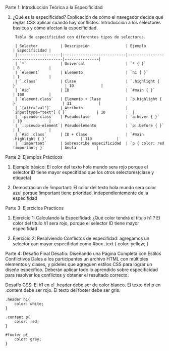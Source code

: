 Parte 1: Introducción Teórica a la Especificidad
1. ¿Qué es la especificidad?
    Explicación de cómo el navegador decide qué reglas CSS aplicar cuando hay conflictos.
    Introducción a los selectores básicos y cómo afectan la especificidad.

        Tabla de especificidad con diferentes tipos de selectores.

        | Selector          | Descripción                | Ejemplo                              | Especificidad |
        |-------------------|----------------------------|--------------------------------------|---------------|
        | `*`               | Universal                  | `* { }`                              | 0             |
        | `element`         | Elemento                   | `h1 { }`                             | 1             |
        | `.class`          | Clase                      | `.highlight { }`                     | 10            |
        | `#id`             | ID                         | `#main { }`                          | 100           |
        | `element.class`   | Elemento + Clase           | `p.highlight { }`                    | 11            |
        | `[attr="val"]`    | Atributo                   | `input[type="text"] { }`             | 10            |
        | `:pseudo-class`   | Pseudoclase                | `a:hover { }`                        | 10            |
        | `::pseudo-element`| Pseudoelemento             | `p::before { }`                      | 1             |
        | `#id .class`      | ID + Clase                 | `#main .highlight { }`               | 110           |
        | `!important`      | Sobrescribe especificidad  | `p { color: red !important; }`       | Anula         |



Parte 2: Ejemplos Prácticos 
1. Ejemplo básico: 
    El color del texto hola mundo sera rojo porque el selector ID tiene mayor especifidad que los otros selectores(clase y etiqueta)

2. Demostracion de !important: 
    El color del texto hola mundo sera color azul porque !important tiene prioridad, independientemente de la especifidad

Parte 3: Ejercicios Practicos
1. Ejercicio 1: Calculando la Especifidad:
    ¿Qué color tendrá el título h1 ?
        El color del titulo h1 sera rojo, porque el selector ID tiene mayor especifidad

2. Ejercicio 2: Resolviendo Conflictos de especifidad:
    agregamos un selector con mayor especifidad como 
        #box .text {
            color: yellow;
        }

Parte 4: Desafio Final
    Desafío: Diseñando una Página Completa con Estilos Conflictivos
        Dales a los participantes un archivo HTML con múltiples elementos y clases, y pídeles que agreguen estilos CSS para lograr un diseño específico. Deberán aplicar todo lo aprendido sobre especificidad para resolver los conflictos y obtener el resultado correcto.

Desafío CSS:
    El h1 en el .header debe ser de color blanco.
    El texto del p en .content debe ser rojo.
    El texto del footer debe ser gris.

    .header h1{
        color: white;
    }

    .content p{
        color: red;   
    }

    #footer p{
        color: grey;
    }

